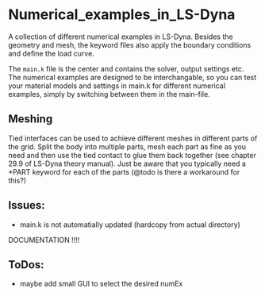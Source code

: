 # Numerical_examples_in_LS-Dyna
A collection of different numerical examples in LS-Dyna. Besides the geometry and mesh, the keyword files also apply the boundary conditions and define the load curve.

The `main.k` file is the center and contains the solver, output settings etc. The numerical examples are designed to be interchangable, so you can test your material models and settings in main.k for different numerical examples, simply by switching between them in the main-file.

## Meshing
Tied interfaces can be used to achieve different meshes in different parts of the grid. Split the body into multiple parts, mesh each part as fine as you need and then use the tied contact to glue them back together (see chapter 29.9 of LS-Dyna theory manual). Just be aware that you typically need a *PART keyword for each of the parts (@todo is there a workaround for this?)

## Issues:
* main.k is not automatially updated (hardcopy from actual directory)

DOCUMENTATION !!!!

## ToDos:
* maybe add small GUI to select the desired numEx